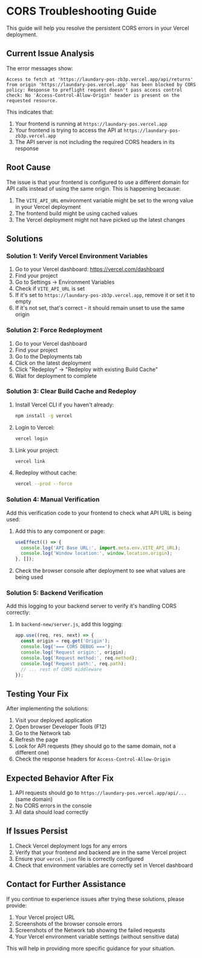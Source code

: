 # CORS Troubleshooting Guide

This guide will help you resolve the persistent CORS errors in your Vercel deployment.

## Current Issue Analysis

The error messages show:
```
Access to fetch at 'https://laundary-pos-zb3p.vercel.app/api/returns' from origin 'https://laundary-pos.vercel.app' has been blocked by CORS policy: Response to preflight request doesn't pass access control check: No 'Access-Control-Allow-Origin' header is present on the requested resource.
```

This indicates that:
1. Your frontend is running at `https://laundary-pos.vercel.app`
2. Your frontend is trying to access the API at `https://laundary-pos-zb3p.vercel.app`
3. The API server is not including the required CORS headers in its response

## Root Cause

The issue is that your frontend is configured to use a different domain for API calls instead of using the same origin. This is happening because:

1. The `VITE_API_URL` environment variable might be set to the wrong value in your Vercel deployment
2. The frontend build might be using cached values
3. The Vercel deployment might not have picked up the latest changes

## Solutions

### Solution 1: Verify Vercel Environment Variables

1. Go to your Vercel dashboard: https://vercel.com/dashboard
2. Find your project
3. Go to Settings → Environment Variables
4. Check if `VITE_API_URL` is set
5. If it's set to `https://laundary-pos-zb3p.vercel.app`, remove it or set it to empty
6. If it's not set, that's correct - it should remain unset to use the same origin

### Solution 2: Force Redeployment

1. Go to your Vercel dashboard
2. Find your project
3. Go to the Deployments tab
4. Click on the latest deployment
5. Click "Redeploy" → "Redeploy with existing Build Cache"
6. Wait for deployment to complete

### Solution 3: Clear Build Cache and Redeploy

1. Install Vercel CLI if you haven't already:
   ```bash
   npm install -g vercel
   ```

2. Login to Vercel:
   ```bash
   vercel login
   ```

3. Link your project:
   ```bash
   vercel link
   ```

4. Redeploy without cache:
   ```bash
   vercel --prod --force
   ```

### Solution 4: Manual Verification

Add this verification code to your frontend to check what API URL is being used:

1. Add this to any component or page:
   ```javascript
   useEffect(() => {
     console.log('API Base URL:', import.meta.env.VITE_API_URL);
     console.log('Window location:', window.location.origin);
   }, []);
   ```

2. Check the browser console after deployment to see what values are being used

### Solution 5: Backend Verification

Add this logging to your backend server to verify it's handling CORS correctly:

1. In `backend-new/server.js`, add this logging:
   ```javascript
   app.use((req, res, next) => {
     const origin = req.get('Origin');
     console.log('=== CORS DEBUG ===');
     console.log('Request origin:', origin);
     console.log('Request method:', req.method);
     console.log('Request path:', req.path);
     // ... rest of CORS middleware
   });
   ```

## Testing Your Fix

After implementing the solutions:

1. Visit your deployed application
2. Open browser Developer Tools (F12)
3. Go to the Network tab
4. Refresh the page
5. Look for API requests (they should go to the same domain, not a different one)
6. Check the response headers for `Access-Control-Allow-Origin`

## Expected Behavior After Fix

1. API requests should go to `https://laundary-pos.vercel.app/api/...` (same domain)
2. No CORS errors in the console
3. All data should load correctly

## If Issues Persist

1. Check Vercel deployment logs for any errors
2. Verify that your frontend and backend are in the same Vercel project
3. Ensure your `vercel.json` file is correctly configured
4. Check that environment variables are correctly set in Vercel dashboard

## Contact for Further Assistance

If you continue to experience issues after trying these solutions, please provide:
1. Your Vercel project URL
2. Screenshots of the browser console errors
3. Screenshots of the Network tab showing the failed requests
4. Your Vercel environment variable settings (without sensitive data)

This will help in providing more specific guidance for your situation.